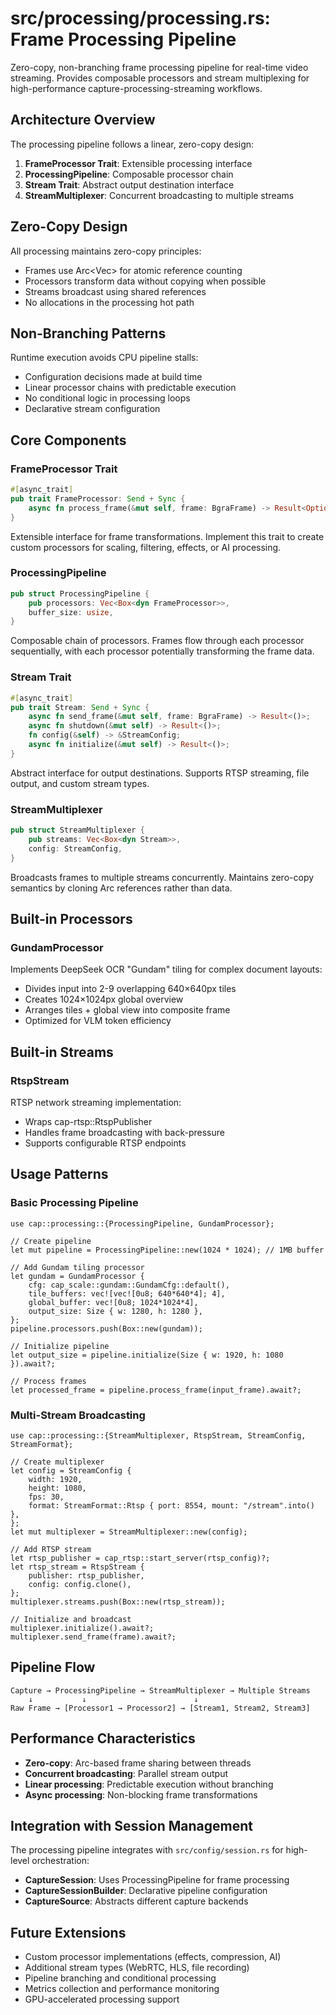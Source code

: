 # src/processing/processing.rs: Frame Processing Pipeline

Zero-copy, non-branching frame processing pipeline for real-time video streaming. Provides composable processors and stream multiplexing for high-performance capture-processing-streaming workflows.

## Architecture Overview

The processing pipeline follows a linear, zero-copy design:
1. **FrameProcessor Trait**: Extensible processing interface
2. **ProcessingPipeline**: Composable processor chain
3. **Stream Trait**: Abstract output destination interface
4. **StreamMultiplexer**: Concurrent broadcasting to multiple streams

## Zero-Copy Design

All processing maintains zero-copy principles:
- Frames use Arc<Vec<u8>> for atomic reference counting
- Processors transform data without copying when possible
- Streams broadcast using shared references
- No allocations in the processing hot path

## Non-Branching Patterns

Runtime execution avoids CPU pipeline stalls:
- Configuration decisions made at build time
- Linear processor chains with predictable execution
- No conditional logic in processing loops
- Declarative stream configuration

## Core Components

### FrameProcessor Trait
```rust
#[async_trait]
pub trait FrameProcessor: Send + Sync {
    async fn process_frame(&mut self, frame: BgraFrame) -> Result<Option<BgraFrame>>;
}
```

Extensible interface for frame transformations. Implement this trait to create custom processors for scaling, filtering, effects, or AI processing.

### ProcessingPipeline
```rust
pub struct ProcessingPipeline {
    pub processors: Vec<Box<dyn FrameProcessor>>,
    buffer_size: usize,
}
```

Composable chain of processors. Frames flow through each processor sequentially, with each processor potentially transforming the frame data.

### Stream Trait
```rust
#[async_trait]
pub trait Stream: Send + Sync {
    async fn send_frame(&mut self, frame: BgraFrame) -> Result<()>;
    async fn shutdown(&mut self) -> Result<()>;
    fn config(&self) -> &StreamConfig;
    async fn initialize(&mut self) -> Result<()>;
}
```

Abstract interface for output destinations. Supports RTSP streaming, file output, and custom stream types.

### StreamMultiplexer
```rust
pub struct StreamMultiplexer {
    pub streams: Vec<Box<dyn Stream>>,
    config: StreamConfig,
}
```

Broadcasts frames to multiple streams concurrently. Maintains zero-copy semantics by cloning Arc references rather than data.

## Built-in Processors

### GundamProcessor
Implements DeepSeek OCR "Gundam" tiling for complex document layouts:
- Divides input into 2-9 overlapping 640×640px tiles
- Creates 1024×1024px global overview
- Arranges tiles + global view into composite frame
- Optimized for VLM token efficiency

## Built-in Streams

### RtspStream
RTSP network streaming implementation:
- Wraps cap-rtsp::RtspPublisher
- Handles frame broadcasting with back-pressure
- Supports configurable RTSP endpoints

## Usage Patterns

### Basic Processing Pipeline
```rust,no_run
use cap::processing::{ProcessingPipeline, GundamProcessor};

// Create pipeline
let mut pipeline = ProcessingPipeline::new(1024 * 1024); // 1MB buffer

// Add Gundam tiling processor
let gundam = GundamProcessor {
    cfg: cap_scale::gundam::GundamCfg::default(),
    tile_buffers: vec![vec![0u8; 640*640*4]; 4],
    global_buffer: vec![0u8; 1024*1024*4],
    output_size: Size { w: 1280, h: 1280 },
};
pipeline.processors.push(Box::new(gundam));

// Initialize pipeline
let output_size = pipeline.initialize(Size { w: 1920, h: 1080 }).await?;

// Process frames
let processed_frame = pipeline.process_frame(input_frame).await?;
```

### Multi-Stream Broadcasting
```rust,no_run
use cap::processing::{StreamMultiplexer, RtspStream, StreamConfig, StreamFormat};

// Create multiplexer
let config = StreamConfig {
    width: 1920,
    height: 1080,
    fps: 30,
    format: StreamFormat::Rtsp { port: 8554, mount: "/stream".into() },
};
let mut multiplexer = StreamMultiplexer::new(config);

// Add RTSP stream
let rtsp_publisher = cap_rtsp::start_server(rtsp_config)?;
let rtsp_stream = RtspStream {
    publisher: rtsp_publisher,
    config: config.clone(),
};
multiplexer.streams.push(Box::new(rtsp_stream));

// Initialize and broadcast
multiplexer.initialize().await?;
multiplexer.send_frame(frame).await?;
```

## Pipeline Flow

```
Capture → ProcessingPipeline → StreamMultiplexer → Multiple Streams
    ↓           ↓                        ↓
Raw Frame → [Processor1 → Processor2] → [Stream1, Stream2, Stream3]
```

## Performance Characteristics

- **Zero-copy**: Arc-based frame sharing between threads
- **Concurrent broadcasting**: Parallel stream output
- **Linear processing**: Predictable execution without branching
- **Async processing**: Non-blocking frame transformations

## Integration with Session Management

The processing pipeline integrates with `src/config/session.rs` for high-level orchestration:

- **CaptureSession**: Uses ProcessingPipeline for frame processing
- **CaptureSessionBuilder**: Declarative pipeline configuration
- **CaptureSource**: Abstracts different capture backends

## Future Extensions

- Custom processor implementations (effects, compression, AI)
- Additional stream types (WebRTC, HLS, file recording)
- Pipeline branching and conditional processing
- Metrics collection and performance monitoring
- GPU-accelerated processing support